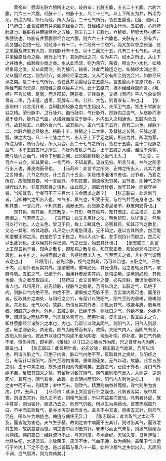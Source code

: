 <!-- { "loadSidebar": true } -->
　　黄帝曰：愿闻五脏六腑所出之处。岐伯曰：五脏五腧，五五二十五腧。六腑六腧，六六三十六腧。经脉十二，络脉十五，凡二十七气。以上下所出为井，所溜为荣，所注为输，所行为经，所入为合，二十七气所行，皆在五腧也。【溜、流同。】　　【马莳曰：此言脏腑有井荣腧原经合之穴，皆经络之脉所由行也。五脏者，心肝脾肺肾也。每脏有井荥输经合之五腧，则五五二十五腧也。六腑者，胆胃大肠小肠三焦膀胱也。每腑有井荥腧原经合之六腧，则六六三十六腧也。夫脏有五，腑有六，而又加心包络一经，则经脉计有十二。十二经有十二络穴，而又加以督之长强、任之尾翳及脾又有大包，则络脉计有十五。以十二而加十五，凡有二十七气也。以此井荣腧原经合之腧，而行上行下。其始所出之穴，名为井穴，如水之所出，从山下之井始也，如肺经少商之类。水从此而流，则为荥穴，荥者，释文为小水也，如肺经鱼际之类。又从此而注，则为腧穴，输者，注此而输运之也，如肺经太渊之类。又从而经过之，则为经穴，如肺经经渠之类。又从而水有所会则为合穴，如肺经尺泽之类。是二十七气所行，皆在此井荥腧经合之五腧耳。言五腧而不言原穴者，以阴经有腧而无原，而阳经之原以腧并之也。此十五络穴，据本经经脉篇而言。《难经》不言长强、尾翳，而言阳蹺、阴蹺者，非经旨也。又据《素问》平人气象论则胃有二络，乃丰隆、虚里。观脾有二络，公孙、大包，则胃宜有二络也。】　　【张志聪曰：此言用针者，当知脏腑经脉之血气生始出入。夫荣卫气血，皆生于胃腑水谷之精。荣行脉中，卫行脉外。血行脉中，气行脉外。然脉内之血气，从络脉而渗灌于脉外，脉外之气血，从络脉而溜注于脉中，外内出入之相通也。五脏内合五行，故其腧五。六腑外合六气，故其腧六。盖六气生于五行，而有二火也。经脉十二，六脏六腑之经脉也。络脉十五，脏腑之十二大络，及督脉之长强，任脉之尾翳，脾之大包。凡二十七脉之血气，出入于上下手足之间，所出为井，所溜为荥，所注为输，所行为经，所入为合。此二十七气之所行，皆在于五腧。盖十二经脉之血气，本于五脏五行之所生，而脉外皮肤之气血，出于五脏之大络，溜注于荥输，而与脉内之血气，相合于肘膝之间。此论脏腑经脉之血气出入。】
　　节之交，三百六十五会。知其要者，一言而终，不知其要，流散无穷。所言节者，神气之所游行出入也，非皮肉筋骨也。　　【马莳曰：此言节之所交，正神之所出入，此其为要之当知也。凡节之所交，计三百六十五会，实经络渗灌诸节者也。此节者，乃要之所在，故能知其要，可一言而终，不知其要，则流散无穷矣。且节者，即神气之所游行出入也，非皮肉筋骨之谓也。由此观之，则欲行针者，当守其神，而欲守神者，当知其节，学者可不于三百六十五会而求之哉？】　　【张志聪曰：此言刺节者，当知神气之所出入也。神气者，真气也，所受于天，与谷气并而充身者也。故知其要，一言而终，不知其要，流散无穷。此络脉之渗灌诸节，非皮肉筋骨也。】
　　观其色，察其目，知其散复。一其形，听其动静，知其邪正。右主推之，左持而御之，气至而去之。　　【马莳曰：此又言用针之法，察色辨形，以详审之，然后可以行针也。人之五色，皆见于目，故上工睹其色，必察其目，知其正气之散复。又必一其形，听其动静。凡尺之小大缓急滑濇，无不知之，遂以言其所病，然后能知虚邪正邪之风。由是右手主于推之，所以入此针也。左手则持针而御之，然后可以出此针也。正以候其补泻已调，气之已至，始去其针也。】　　【张志聪曰：此言上工观五色于目，知色之散复，即知病之散复矣。知其邪正者，知论虚邪与正邪之风也。右主推之，右持而御之者，言持针而出入也。气至而去之者，言补泻气调而去之也。】
　　凡将用针，必先诊脉，视气之剧易，乃可以治也。五脏之气，已绝于内，而用针者反实其外，是谓重竭。重竭必死，其死也静。治之者辄反其气，取腋与膺。五脏之气，已绝于外，而用针者反实其内，是谓逆厥。逆厥则必死，其死也躁。治之者反取四末。　　【马莳曰：此又言用针之要，必先诊脉，而误治者所以害人也。凡将用针，必先诊脉，视脉气之剧易，乃可以治之。五脏之气，已绝于内，则脉口气内绝不至。内绝不至，谓重按之而脉不至，当实其内焉可也。而用针者，反取其外之病处，与阳经之合穴，有留针以致阳气，阳气至则内重竭，重竭则死。其死也，无气以动，故静。所谓反实其外者，即辄反其气，取腋与膺。腋与膺者，诸脏穴之标也，外也。五脏之脉，已绝于外，则脉口之气，外绝不至。外绝不至，谓轻举之而脉不至，当实其外焉可也。而用针者，反实其内，取其四末之穴，即井荥腧经合诸脏穴之本也，内也。乃留针以致其阴气，则阳气入，阳气入则厥逆，厥逆则必死。其死也，阴气为阳搏而有余，故躁。夫阳气内入，而阴气有余，故阳入则躁也。按此节以脉口气内绝不至为阴虚，理当补阴，即补脏。脉口气外绝不至，理当补阳，即补腑。《难经》以寸口之心肺为外为阳，尺之肾肝为内为阴，臆说也。】　　【张志聪曰：此言用针者，必先诊脉，视五脏之气剧易，乃可以洽也。所谓五脏之气，已绝于内者，脉口气内绝不至，反取其外之病处，与阳经之合，有留针以致阳气，阳气至则内重竭，重竭则死矣。无气以动，故静。此言五脏之阴，生于中焦之阳，故外致其阳则内重竭矣。五脏之气，已绝于外者，脉口气外绝不至，反取其四末之输，有留针以致其阴气，阴气至则阳气反入，入则逆，逆则死矣。其死也，阴气有余，故躁。此言阴内而阳外，阳气内入则为逆矣。】
　　刺之害中而不去，则精泄；害中而去，则致气。精泄则病益甚而恇，致气则生为痈疡。【中，去声。】　　【马莳曰：此承上文而言行针之误也。凡刺者泻实，既中其害，则当去其针，而久之不去，则精气反泄，所以病益甚而恇也。凡刺者补虚，既中其害，则当留针，而遂乃去之，则邪气仍致，所以生为痈疡也。彼寒热病篇乃曰，不中而去则致气，是亦本泻实者而言也。盖言不中其害，而疾去其针，则邪气仍在，所以生为痈疽也。痈疽与痈疡无异。】　　【张志聪曰：此言取气之太过不及，而皆能为害也。夫气生于精，故刺之害中病而不去其针，则过伤其气，而致泄其生原，故病益甚而恇。刺之害中而即去其针，邪未尽而正气未复，则致气留聚而为痈疡。痈疽篇曰：经脉流行不止，与天同度，与地合纪。天宿失度，日月薄蚀；地经失纪，水道流溢。血脉荣卫，周流不休，气血不通，故为痈肿。盖荣卫气血运行于外内上下之不息也。是以首篇与第八十一篇，始终论精气之生始出入。若阴阳不调，血气留滞，则为痈疡矣。】
